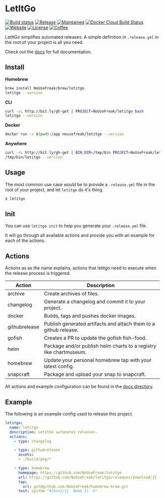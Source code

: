# LetItGo

[![Build status](https://img.shields.io/travis/NoUseFreak/letitgo/master?style=flat-square)](https://travis-ci.org/NoUseFreak/letitgo)
[![Release](https://img.shields.io/github/v/release/NoUseFreak/letitgo?style=flat-square)](https://github.com/NoUseFreak/letitgo/releases)
[![Maintained](https://img.shields.io/maintenance/yes/2019?style=flat-square)](https://github.com/NoUseFreak/letitgo)
[![Docker Cloud Build Status](https://img.shields.io/docker/cloud/build/nousefreak/letitgo?style=flat-square)](https://hub.docker.com/r/nousefreak/letitgo)
[![Website](https://img.shields.io/netlify/7c9a64af-aefa-4157-b681-20833d61f7d1?style=flat-square)](https://letitgo.nousefreak.be/)
[![License](https://img.shields.io/github/license/NoUseFreak/letitgo?style=flat-square)](https://github.com/NoUseFreak/letitgo/blob/master/LICENSE)
[![Coffee](https://img.shields.io/badge/☕️-Buy%20me%20a%20coffee-blue?style=flat-square&color=blueviolet)](https://www.buymeacoffee.com/driesdepeuter)

LetItGo simplifies automated releases. A simple definition in `.release.yml` in 
the root of your project is all you need.

Check out the [docs](https://letitgo.nousefreak.be/) for full documentation. 


## Install

__Homebrew__

```bash
brew install NoUseFreak/brew/letitgo
letitgo --version
```

__CLI__

```bash
curl -sL http://bit.ly/gh-get | PROJECT=NoUseFreak/letitgo bash
letitgo --version
```

__Docker__

```bash
docker run -v $(pwd):/app nousefreak/letitgo --version
```

__Anywhere__

```bash
curl -sL http://bit.ly/gh-get | BIN_DIR=/tmp/bin PROJECT=NoUseFreak/letitgo bash
/tmp/bin/letitgo --version
```

## Usage

The most common use case would be to provide a `.release.yml` file in the root
of your project, and let `letitgo` do it's thing.

```bash
$ letitgo
```

## Init

You can use `letitgo init` to help you generate your `.release.yml` file.

It will go through all available actions and provide you with an example for
each of the actions. 

## Actions

Actions as as the name explains, actions that letitgo need to execute when
the release process is triggered.

Action | Description
--- | ---
archive | Create archives of files.
changelog | Generate a changelog and commit it to your project.
docker | Builds, tags and pushes docker images.
githubrelease | Publish generated artifacts and attach them to a github release.
gofish | Creates a PR to update the gofish fish-food.
helm | Package and/or publish helm charts to a registry like chartmuseum.
homebrew | Update your personal homebrew tap with your latest config.
snapcraft | Package and upload your snap to snapcraft.

All actions and example configuration can be found in the [docs directory](docs/).

## Example

The following is an example config used to release this project.

```yaml
letitgo:
  name: letitgo
  description: LetItGo automates releases.
  actions:
    - type: changelog

    - type: githubrelease
      assets:
      - ./build/pkg/*

    - type: homebrew
      homepage: https://github.com/NoUseFreak/letitgo
      url: https://github.com/NoUseFreak/letitgo/releases/download/{{ .Version }}/darwin_amd64.zip
      tap:
        url: git@github.com:NoUseFreak/homebrew-brew.git
      test: system "#{bin}/{{ .Name }} -h"
```
